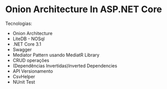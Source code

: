 # Onion Architecture In ASP.NET Core 

<p>Tecnologias:</p>
<!-- /wp:paragraph -->

<!-- wp:list -->
<ul><li>Onion Architecture</li><li>LiteDB - NOSql</li><li>.NET Core 3.1</li><li>Swagger</li><li> Mediator Pattern usando MediatR Library</li><li>CRUD operações</li><li>(Dependências Invertidas)Inverted Dependencies</li><li>API Versionamento</li><li>CsvHelper</li><li>NUnit Test</li></ul>

